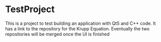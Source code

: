 # TestProject
This is a project to test building an application with Qt5 and C++ code. It has a link to the repository for the Krupp Equation. Eventually the two repositories will be merged once the UI is finished
